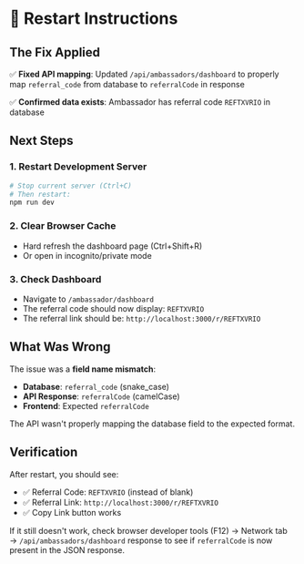 # 🔄 Restart Instructions

## The Fix Applied

✅ **Fixed API mapping**: Updated `/api/ambassadors/dashboard` to properly map `referral_code` from database to `referralCode` in response

✅ **Confirmed data exists**: Ambassador has referral code `REFTXVRIO` in database

## Next Steps

### 1. Restart Development Server
```bash
# Stop current server (Ctrl+C)
# Then restart:
npm run dev
```

### 2. Clear Browser Cache
- Hard refresh the dashboard page (Ctrl+Shift+R)
- Or open in incognito/private mode

### 3. Check Dashboard
- Navigate to `/ambassador/dashboard`
- The referral code should now display: `REFTXVRIO`
- The referral link should be: `http://localhost:3000/r/REFTXVRIO`

## What Was Wrong

The issue was a **field name mismatch**:
- **Database**: `referral_code` (snake_case)
- **API Response**: `referralCode` (camelCase)
- **Frontend**: Expected `referralCode`

The API wasn't properly mapping the database field to the expected format.

## Verification

After restart, you should see:
- ✅ Referral Code: `REFTXVRIO` (instead of blank)
- ✅ Referral Link: `http://localhost:3000/r/REFTXVRIO`
- ✅ Copy Link button works

If it still doesn't work, check browser developer tools (F12) → Network tab → `/api/ambassadors/dashboard` response to see if `referralCode` is now present in the JSON response.